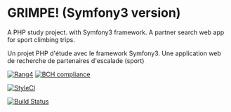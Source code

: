 GRIMPE! (Symfony3 version)
========================

A PHP study project. with Symfony3 framework. A partner search web app for sport climbing trips.

Un projet PHP d'étude avec le framework Symfony3. Une application web de recherche de partenaires d'escalade (sport)

[![Rang4](https://img.shields.io/badge/Rang4-presque-yellow.svg)](http://rang4.free.fr)
[![BCH compliance](https://bettercodehub.com/edge/badge/Dispositif/grimpe3?branch=master)](https://bettercodehub.com/)

[![StyleCI](https://styleci.io/repos/111698328/shield?branch=master)](https://styleci.io/repos/111698328)

[![Build Status](https://travis-ci.org/Dispositif/grimpe3.svg?branch=master)](https://travis-ci.org/Dispositif/grimpe3)

